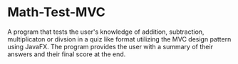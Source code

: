 # Math-Test-MVC
A program that tests the user's knowledge of addition, subtraction, multiplicaton or divsion in a quiz like format utilizing the MVC design pattern using JavaFX. The program provides the user with a summary of their answers and their final score at the end. 
